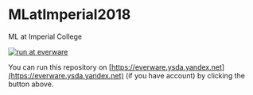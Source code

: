 # MLatImperial2018
ML at Imperial College

[![run at everware](https://img.shields.io/badge/run%20me-@everware-blue.svg?style=flat)](https://everware.ysda.yandex.net/hub/oauth_login?repourl=https://github.com/yandexdataschool/MLatImperial2018)

You can run this repository on [https://everware.ysda.yandex.net](https://everware.ysda.yandex.net) (if you have account) by clicking the button above.
